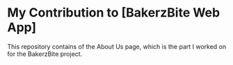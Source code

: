 # My Contribution to [BakerzBite Web App]

This repository contains of the About Us page, which is the part I worked on for the BakerzBite project.